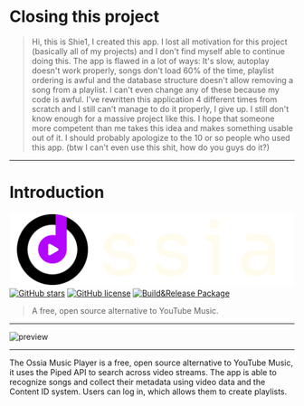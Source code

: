 # Closing this project
> Hi, this is Shie1, I created this app. I lost all motivation for this project (basically all of my projects) and I don't find myself able to continue doing this. The app is flawed in a lot of ways: It's slow, autoplay doesn't work properly, songs don't load 60% of the time, playlist ordering is awful and the database structure doesn't allow removing a song from a playlist. I can't even change any of these because my code is awful. I've rewritten this application 4 different times from scratch and I still can't manage to do it properly, I give up. I still don't know enough for a massive project like this. I hope that someone more competent than me takes this idea and makes something usable out of it. I should probably apologize to the 10 or so people who used this app. (btw I can't even use this shit, how do you guys do it?)

---

# Introduction

![Ossia](img/title.png)
[![GitHub stars](https://img.shields.io/github/stars/shie1/ossia)](https://github.com/shie1/ossia/stargazers) [![GitHub license](https://img.shields.io/github/license/shie1/ossia)](https://github.com/shie1/ossia)
[![Build&Release Package](https://github.com/shie1/ossia/actions/workflows/ci.yml/badge.svg)](https://github.com/shie1/ossia/actions/workflows/ci.yml)

> A free, open source alternative to YouTube Music.

---

![preview](https://ossia.rocks/api/img/preview.png)

---
The Ossia Music Player is a free, open source alternative to YouTube Music, it uses the Piped API to search across video streams.
The app is able to recognize songs and collect their metadata using video data and the Content ID system. Users can log in, which allows them to create playlists. 
